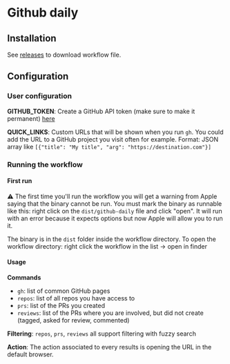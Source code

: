 # Github daily

## Installation

See [releases](https://github.com/quentin-sommer/github-daily-alfred/releases) to download workflow file.

## Configuration

### User configuration

**GITHUB_TOKEN**: Create a GitHub API token (make sure to make it
permanent) [here](https://github.com/settings/tokens/new?description=GitHub%20Daily%20Alfred%20workflow&amp;amp;scopes=repo)

**QUICK_LINKS**: Custom URLs that will be shown when you run `gh`. You could add the URL to a GitHub project you visit
often for example. Format: JSON array like
```[{"title": "My title", "arg": "https://destination.com"}]```

### Running the workflow

#### First run

⚠️ The first time you'll run the workflow you will get a warning from Apple saying that the binary cannot be run.
You must mark the binary as runnable like this: right click on the `dist/github-daily` file and click "open". It will
run with an error because it expects options but now Apple will allow you to run it.

The binary is in the `dist` folder inside the workflow directory. To open the workflow directory: right click the
workflow in the list -&gt; open in finder

#### Usage

**Commands**

- `gh`: list of common GitHub pages
- `repos`: list of all repos you have access to
- `prs`: list of the PRs you created
- `reviews`: list of the PRs where you are involved, but did not create (tagged, asked for review, commented)

**Filtering**: `repos`, `prs`, `reviews` all support filtering with fuzzy search

**Action**: The action associated to every results is opening the URL in the default browser.